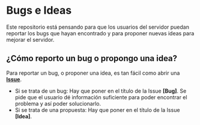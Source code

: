 # Bugs e Ideas
Este repositorio está pensando para que los usuarios del servidor puedan reportar los bugs que hayan encontrado y para proponer nuevas ideas para mejorar el servidor.

## ¿Cómo reporto un bug o propongo una idea?
Para reportar un bug, o proponer una idea, es tan fácil como abrir una [**Issue**](https://github.com/EdencraftServer/Bugs-e-Ideas/issues). 
* Si se trata de un bug: Hay que poner en el título de la Issue **[Bug]**. Se pide que el usuario dé información suficiente para poder encontrar el problema y así poder solucionarlo.
* Si se trata de una propuesta: Hay que poner en el título de la Issue **[Idea]**.


